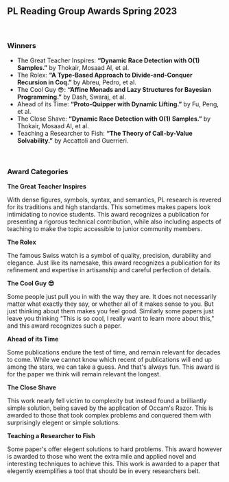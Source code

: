 ## PL Reading Group Awards Spring 2023

<br/>

### Winners

* The Great Teacher Inspires: **“Dynamic Race Detection with O(1) Samples.”** by Thokair, Mosaad Al, et al.
* The Rolex: **“A Type-Based Approach to Divide-and-Conquer Recursion in Coq.”** by Abreu, Pedro, et al.
* The Cool Guy 😎: **“Affine Monads and Lazy Structures for Bayesian Programming.”** by Dash, Swaraj, et al.
* Ahead of its Time: **“Proto-Quipper with Dynamic Lifting.”** by Fu, Peng, et al.
* The Close Shave: **“Dynamic Race Detection with O(1) Samples.”** by Thokair, Mosaad Al, et al.
* Teaching a Researcher to Fish: **“The Theory of Call-by-Value Solvability.”** by Accattoli and Guerrieri.

<br/>

### Award Categories

**The Great Teacher Inspires**

With dense figures, symbols, syntax, and semantics, PL research is revered for its traditions and high standards. This sometimes makes papers look intimidating to novice students.
This award recognizes a publication for presenting a rigorous technical contribution, while also including aspects of teaching to make the topic accessible to junior community members.

**The Rolex**

The famous Swiss watch is a symbol of quality, precision, durability and elegance.
Just like its namesake, this award recognizes a publication for its refinement and expertise in artisanship and careful perfection of details.

**The Cool Guy 😎**

Some people just pull you in with the way they are.
It does not necessarily matter what exactly they say,
or whether all of it makes sense to you.
But just thinking about them makes you feel good.
Similarly some papers just leave you thinking
"This is so cool, I really want to learn more about this,"
and this award recognizes such a paper.

**Ahead of its Time**

Some publications endure the test of time,
and remain relevant for decades to come.
While we cannot know which recent of publications will end up among the stars,
we can take a guess.
And that's always fun.
This award is for the paper we think will remain relevant the longest.

**The Close Shave**

This work nearly fell victim to complexity but instead found a brilliantly simple solution, 
being saved by the application of Occam's Razor. 
This is awarded to those that took complex problems and 
conquered them with surprisingly elegent or simple solutions.

**Teaching a Researcher to Fish**

Some paper's offer elegent solutions to hard problems. 
This award however is awarded to those who went the extra mile and applied novel and interesting techniques to achieve this. 
This work is awarded to a paper that elegently exemplifies a tool that should be in every researchers belt.
